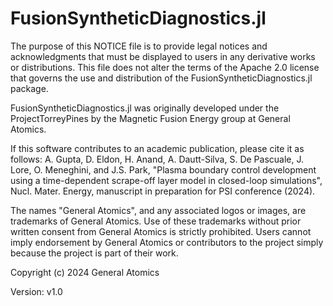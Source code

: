 FusionSyntheticDiagnostics.jl
=========

The purpose of this NOTICE file is to provide legal notices and acknowledgments that must be displayed to users in any derivative works or distributions. This file does not alter the terms of the Apache 2.0 license that governs the use and distribution of the FusionSyntheticDiagnostics.jl package.

FusionSyntheticDiagnostics.jl was originally developed under the ProjectTorreyPines by the Magnetic Fusion Energy group at General Atomics.

If this software contributes to an academic publication, please cite it as follows:
A. Gupta, D. Eldon, H. Anand, A. Dautt-Silva, S. De Pascuale, J. Lore, O. Meneghini, and J.S. Park, "Plasma boundary control development using a time-dependent scrape-off layer model in closed-loop simulations", Nucl. Mater. Energy, manuscript in preparation for PSI conference (2024).

The names "General Atomics", and any associated logos or images, are trademarks of General Atomics. Use of these trademarks without prior written consent from General Atomics is strictly prohibited. Users cannot imply endorsement by General Atomics or contributors to the project simply because the project is part of their work.

Copyright (c) 2024 General Atomics

Version: v1.0